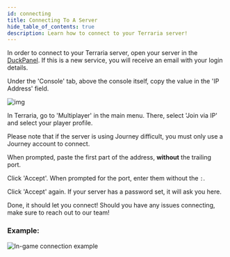 ```yaml
---
id: connecting
title: Connecting To A Server
hide_table_of_contents: true
description: Learn how to connect to your Terraria server!
---
```


In order to connect to your Terraria server, open your server in the [DuckPanel](https://mc.bloom.host). If this is a
new service, you will receive an email with your login details.

Under the 'Console' tab, above the console itself, copy the value in the 'IP Address' field.

![img](/games/terraria/connecting/panel.png)

In Terraria, go to 'Multiplayer' in the main menu. There, select 'Join via IP' and select your player profile.

Please note that if the server is using Journey difficult, you must only use a Journey account to connect.

When prompted, paste the first part of the address, **without** the trailing port. 

Click 'Accept'. When prompted for the port, enter them without the `:`.

Click 'Accept' again. If your server has a password set, it will ask you here.

Done, it should let you connect! Should you have any issues connecting, make sure to reach out to our team! 

### Example:
![In-game connection example](/games/terraria/connecting/example.gif)
